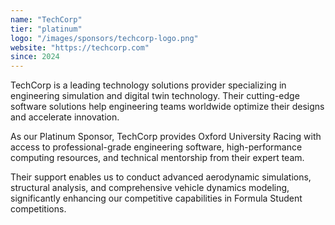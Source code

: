 ```yaml
---
name: "TechCorp"
tier: "platinum"
logo: "/images/sponsors/techcorp-logo.png"
website: "https://techcorp.com"
since: 2024
---
```


TechCorp is a leading technology solutions provider specializing in engineering simulation and digital twin technology. Their cutting-edge software solutions help engineering teams worldwide optimize their designs and accelerate innovation.

As our Platinum Sponsor, TechCorp provides Oxford University Racing with access to professional-grade engineering software, high-performance computing resources, and technical mentorship from their expert team.

Their support enables us to conduct advanced aerodynamic simulations, structural analysis, and comprehensive vehicle dynamics modeling, significantly enhancing our competitive capabilities in Formula Student competitions.